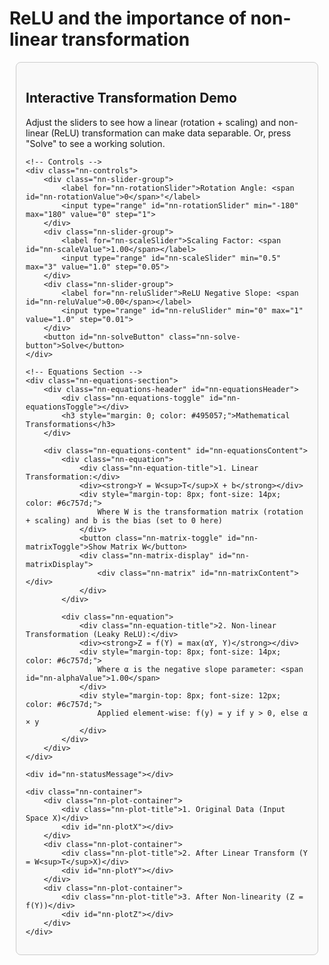 # ReLU and the importance of non-linear transformation

<!DOCTYPE html>
<html>
<head>
<meta charset="utf-8">
<title>Interactive Neural Net Transformation</title>
<!-- 1. Load Plotly.js from a CDN -->
<script src="https://cdn.plot.ly/plotly-latest.min.js"></script>

<!-- 2. CSS for Styling the Application -->
<style>
    #interactive-nn-container { 
        font-family: -apple-system, BlinkMacSystemFont, 'Segoe UI', Roboto, 'Helvetica Neue', Arial, sans-serif; 
        margin: 10px; 
        background-color: #f9f9f9; 
        padding: 15px;
        border: 1px solid #ccc;
        border-radius: 8px;
    }
    .nn-container { 
        display: grid; 
        grid-template-columns: repeat(auto-fit, minmax(350px, 1fr)); 
        gap: 20px; 
    }
    .nn-plot-container { 
        border: 1px solid #ddd; 
        border-radius: 8px; 
        background-color: #fff; 
        box-shadow: 0 2px 5px rgba(0,0,0,0.1); 
        padding: 10px;
    }
    .nn-controls { 
        grid-column: 1 / -1; 
        padding: 20px; 
        background-color: #fff; 
        border-radius: 8px; 
        border: 1px solid #ddd; 
        display: flex; 
        flex-wrap: wrap; 
        justify-content: space-around; 
        align-items: center; 
        gap: 20px; 
        margin-bottom: 20px;
    }
    .nn-slider-group { 
        display: flex; 
        flex-direction: column; 
        align-items: center; 
    }
    .nn-slider-group label { 
        font-weight: bold; 
        margin-bottom: 10px; 
        color: #333; 
    }
    .nn-slider-group input[type=range] { 
        width: 220px; 
    }
    .nn-solve-button { 
        padding: 10px 20px; 
        font-size: 16px; 
        font-weight: bold; 
        color: white; 
        background-color: #28a745; 
        border: none; 
        border-radius: 5px; 
        cursor: pointer; 
        transition: background-color 0.2s; 
    }
    .nn-solve-button:hover { 
        background-color: #218838; 
    }
    .nn-plot-title { 
        text-align: center; 
        font-size: 16px; 
        font-weight: bold; 
        padding-top: 15px; 
        color: #444; 
    }
    #nn-statusMessage { 
        grid-column: 1 / -1; 
        text-align: center; 
        font-size: 18px; 
        color: #007bff; 
        font-weight: bold; 
        min-height: 25px; 
    }
    
    /* New styles for equations */
    .nn-equations-section {
        grid-column: 1 / -1;
        background-color: #fff;
        border: 1px solid #ddd;
        border-radius: 8px;
        margin-bottom: 20px;
    }
    
    .nn-equations-header {
        padding-left: 1em;
        cursor: pointer;
        display: flex;
        align-items: center;
        background-color: #f8f9fa;
        border-radius: 8px 8px 0 0;
        transition: background-color 0.2s;
        user-select: none;
    }
    
    .nn-equations-header:hover {
        background-color: #e9ecef;
    }
    
    .nn-equations-toggle {
        width: 0;
        height: 0;
        border-left: 8px solid #495057;
        border-top: 6px solid transparent;
        border-bottom: 6px solid transparent;
        margin-right: 12px;
        transition: transform 0.3s ease;
    }
    
    .nn-equations-toggle.expanded {
        transform: rotate(90deg);
    }
    
    .nn-equations-content {
        padding: 20px;
        display: none;
    }
    
    .nn-equations-content.show {
        display: block;
    }
    
    .nn-equation {
        background-color: #f8f9fa;
        border: 1px solid #e9ecef;
        border-radius: 6px;
        padding: 15px;
        margin: 10px 0;
        font-family: 'Courier New', monospace;
        font-size: 16px;
    }
    
    .nn-equation-title {
        font-weight: bold;
        color: #495057;
        margin-bottom: 8px;
        font-family: -apple-system, BlinkMacSystemFont, 'Segoe UI', Roboto, 'Helvetica Neue', Arial, sans-serif;
    }
    
    .nn-matrix-toggle {
        background-color: #007bff;
        color: white;
        border: none;
        padding: 8px 16px;
        border-radius: 4px;
        cursor: pointer;
        font-size: 14px;
        margin-top: 10px;
        transition: background-color 0.2s;
    }
    
    .nn-matrix-toggle:hover {
        background-color: #0056b3;
    }
    
    .nn-matrix-display {
        background-color: #ffffff;
        border: 1px solid #dee2e6;
        border-radius: 4px;
        padding: 15px;
        margin-top: 10px;
        font-family: 'Courier New', monospace;
        font-size: 14px;
        display: none;
    }
    
    .nn-matrix-display.show {
        display: block;
    }
    
    .nn-matrix {
        text-align: center;
        white-space: pre-line;
    }
    
    .nn-matrix-values {
        color: #dc3545;
        font-weight: bold;
    }
</style>
</head>
<body>

<div id="interactive-nn-container">
    <h2>Interactive Transformation Demo</h2>
    <p>Adjust the sliders to see how a linear (rotation + scaling) and non-linear (ReLU) transformation can make data separable. Or, press "Solve" to see a working solution.</p>

    <!-- Controls -->
    <div class="nn-controls">
        <div class="nn-slider-group">
            <label for="nn-rotationSlider">Rotation Angle: <span id="nn-rotationValue">0</span>°</label>
            <input type="range" id="nn-rotationSlider" min="-180" max="180" value="0" step="1">
        </div>
        <div class="nn-slider-group">
            <label for="nn-scaleSlider">Scaling Factor: <span id="nn-scaleValue">1.00</span></label>
            <input type="range" id="nn-scaleSlider" min="0.5" max="3" value="1.0" step="0.05">
        </div>
        <div class="nn-slider-group">
            <label for="nn-reluSlider">ReLU Negative Slope: <span id="nn-reluValue">0.00</span></label>
            <input type="range" id="nn-reluSlider" min="0" max="1" value="1.0" step="0.01">
        </div>
        <button id="nn-solveButton" class="nn-solve-button">Solve</button>
    </div>

    <!-- Equations Section -->
    <div class="nn-equations-section">
        <div class="nn-equations-header" id="nn-equationsHeader">
            <div class="nn-equations-toggle" id="nn-equationsToggle"></div>
            <h3 style="margin: 0; color: #495057;">Mathematical Transformations</h3>
        </div>
        
        <div class="nn-equations-content" id="nn-equationsContent">
            <div class="nn-equation">
                <div class="nn-equation-title">1. Linear Transformation:</div>
                <div><strong>Y = W<sup>T</sup>X + b</strong></div>
                <div style="margin-top: 8px; font-size: 14px; color: #6c757d;">
                    Where W is the transformation matrix (rotation + scaling) and b is the bias (set to 0 here)
                </div>
                <button class="nn-matrix-toggle" id="nn-matrixToggle">Show Matrix W</button>
                <div class="nn-matrix-display" id="nn-matrixDisplay">
                    <div class="nn-matrix" id="nn-matrixContent"></div>
                </div>
            </div>
            
            <div class="nn-equation">
                <div class="nn-equation-title">2. Non-linear Transformation (Leaky ReLU):</div>
                <div><strong>Z = f(Y) = max(αY, Y)</strong></div>
                <div style="margin-top: 8px; font-size: 14px; color: #6c757d;">
                    Where α is the negative slope parameter: <span id="nn-alphaValue">1.00</span>
                </div>
                <div style="margin-top: 8px; font-size: 12px; color: #6c757d;">
                    Applied element-wise: f(y) = y if y > 0, else α × y
                </div>
            </div>
        </div>
    </div>

    <div id="nn-statusMessage"></div>

    <div class="nn-container">
        <div class="nn-plot-container">
            <div class="nn-plot-title">1. Original Data (Input Space X)</div>
            <div id="nn-plotX"></div>
        </div>
        <div class="nn-plot-container">
            <div class="nn-plot-title">2. After Linear Transform (Y = W<sup>T</sup>X)</div>
            <div id="nn-plotY"></div>
        </div>
        <div class="nn-plot-container">
            <div class="nn-plot-title">3. After Non-linearity (Z = f(Y))</div>
            <div id="nn-plotZ"></div>
        </div>
    </div>
</div>

<!-- 4. JavaScript for Interactivity -->
<script>
    (function() {
        // --- DATA DEFINITION ---
        const class0_X = [
            [-2.75, 0.27], [-3.63, 1.20], [-2.51, 1.95], [-1.85, 3.02], [-0.81, 2.54], [0.03, 3.28], 
            [1.82, 3.23], [3.37, 2.48], [4.76, 1.96], [4.74, 0.82], [3.22, 1.02], [0.38, 1.22],
            [-0.62, -0.04], [0.52, -0.44], [1.72, -0.31], [2.29, -1.63], [0.87, -1.84], [-0.87, -1.52]
        ];
        const class1_X = [
            [-5.33, 2.15], [-4.88, 3.79], [-3.99, 3.16], [-2.98, 4.30], [-1.91, 6.07], [-1.06, 4.89], 
            [0.78, 5.01], [-0.22, 6.47], [1.43, 6.11], [2.98, 4.41], [4.50, 3.61], [5.13, 4.95], [6.37, 3.01]
        ];

        // --- PLOTTING SETUP ---
        const plotLayout = {
            margin: { l: 40, r: 20, t: 20, b: 40 },
            xaxis: { range: [-15, 15], zeroline: true, zerolinewidth: 2, zerolinecolor: '#ddd' },
            yaxis: { range: [-15, 15], zeroline: true, zerolinewidth: 2, zerolinecolor: '#ddd', scaleanchor: "x", scaleratio: 1 },
            showlegend: false,
            autosize: true
        };
        const traceClass0 = { mode: 'markers', type: 'scatter', marker: { color: 'magenta', size: 8, line: { color: 'purple', width: 1.5 } } };
        const traceClass1 = { mode: 'markers', type: 'scatter', marker: { color: 'gold', size: 8, line: { color: 'orange', width: 1.5 } } };
        const unpack = (points) => ({ x: points.map(p => p[0]), y: points.map(p => p[1]) });

        // --- MATRIX DISPLAY FUNCTIONS ---
        function updateMatrixDisplay(angleDeg, scale) {
            const angleRad = angleDeg * Math.PI / 180;
            const cosT = Math.cos(angleRad);
            const sinT = Math.sin(angleRad);
            
            const w11 = (cosT * scale).toFixed(3);
            const w12 = (-sinT * scale).toFixed(3);
            const w21 = (sinT * scale).toFixed(3);
            const w22 = (cosT * scale).toFixed(3);
            
            const matrixContent = `W = ⎡ <span class="nn-matrix-values">${w11}</span>  <span class="nn-matrix-values">${w12}</span> ⎤
    ⎣ <span class="nn-matrix-values">${w21}</span>  <span class="nn-matrix-values">${w22}</span> ⎦

This combines:
• Rotation by ${angleDeg}°
• Scaling by ${scale}`;
            
            document.getElementById('nn-matrixContent').innerHTML = matrixContent;
        }

        function toggleMatrix() {
            const display = document.getElementById('nn-matrixDisplay');
            const button = document.getElementById('nn-matrixToggle');
            
            if (display.classList.contains('show')) {
                display.classList.remove('show');
                button.textContent = 'Show Matrix W';
            } else {
                display.classList.add('show');
                button.textContent = 'Hide Matrix W';
            }
        }

        function toggleEquations() {
            const content = document.getElementById('nn-equationsContent');
            const toggle = document.getElementById('nn-equationsToggle');
            
            if (content.classList.contains('show')) {
                content.classList.remove('show');
                toggle.classList.remove('expanded');
            } else {
                content.classList.add('show');
                toggle.classList.add('expanded');
            }
        }

        // --- TRANSFORMATION LOGIC ---
        function linearTransform(points, angleDeg, scale) {
            const angleRad = angleDeg * Math.PI / 180;
            const cosT = Math.cos(angleRad);
            const sinT = Math.sin(angleRad);
            return points.map(p => {
                const rotX = p[0] * cosT - p[1] * sinT;
                const rotY = p[0] * sinT + p[1] * cosT;
                return [rotX * scale, rotY * scale];
            });
        }

        function nonlinearTransform(points, slope) {
            return points.map(p => [p[0] > 0 ? p[0] : p[0] * slope, p[1] > 0 ? p[1] : p[1] * slope]);
        }

        // --- MAIN UPDATE FUNCTION ---
        function updatePlots(isSolve = false) {
            const angle = parseFloat(document.getElementById('nn-rotationSlider').value);
            const scale = parseFloat(document.getElementById('nn-scaleSlider').value);
            const slope = parseFloat(document.getElementById('nn-reluSlider').value);
            
            document.getElementById('nn-rotationValue').textContent = angle.toFixed(0);
            document.getElementById('nn-scaleValue').textContent = scale.toFixed(2);
            document.getElementById('nn-reluValue').textContent = slope.toFixed(2);
            document.getElementById('nn-alphaValue').textContent = slope.toFixed(2);

            // Update matrix display
            updateMatrixDisplay(angle, scale);

            const class0_Y = linearTransform(class0_X, angle, scale);
            const class1_Y = linearTransform(class1_X, angle, scale);
            const class0_Z = nonlinearTransform(class0_Y, slope);
            const class1_Z = nonlinearTransform(class1_Y, slope);

            Plotly.react('nn-plotY', [{ ...traceClass0, ...unpack(class0_Y) }, { ...traceClass1, ...unpack(class1_Y) }], plotLayout);
            
            const plotZ_data = [{ ...traceClass0, ...unpack(class0_Z) }, { ...traceClass1, ...unpack(class1_Z) }];
            
            if (isSolve) {
                // --- MODIFIED SECTION: Create a scaled diagonal line ---
                const line_p1_base = [0, 5.2];
                const line_p2_base = [5, 0];

                // Scale the line's endpoints by the current scaling factor
                const line_p1_scaled = [line_p1_base[0] * scale, line_p1_base[1] * scale];
                const line_p2_scaled = [line_p2_base[0] * scale, line_p2_base[1] * scale];

                const separatingLine = {
                    x: [line_p1_scaled[0], line_p2_scaled[0]],
                    y: [line_p1_scaled[1], line_p2_scaled[1]],
                    mode: 'lines',
                    type: 'scatter',
                    line: { color: 'blue', width: 3, dash: 'dash' }
                };
                // --- END OF MODIFIED SECTION ---

                plotZ_data.push(separatingLine);
                document.getElementById('nn-statusMessage').textContent = 'Solved! The data is now linearly separable.';
            } else {
                document.getElementById('nn-statusMessage').textContent = '';
            }
            
            Plotly.react('nn-plotZ', plotZ_data, plotLayout);
        }

        // --- SOLVE FUNCTION ---
        function solve() {
            const optimalAngle = -59;
            const optimalScale = 2.0;
            const optimalSlope = 0.0;

            document.getElementById('nn-rotationSlider').value = optimalAngle;
            document.getElementById('nn-scaleSlider').value = optimalScale;
            document.getElementById('nn-reluSlider').value = optimalSlope;
            
            updatePlots(true);
        }

        // --- INITIALIZATION ---
        function init() {
            Plotly.newPlot('nn-plotX', [{ ...traceClass0, ...unpack(class0_X) }, { ...traceClass1, ...unpack(class1_X) }], plotLayout);
            
            document.getElementById('nn-rotationSlider').addEventListener('input', () => updatePlots(false));
            document.getElementById('nn-scaleSlider').addEventListener('input', () => updatePlots(false));
            document.getElementById('nn-reluSlider').addEventListener('input', () => updatePlots(false));
            document.getElementById('nn-solveButton').addEventListener('click', solve);
            document.getElementById('nn-matrixToggle').addEventListener('click', toggleMatrix);
            document.getElementById('nn-equationsHeader').addEventListener('click', toggleEquations);
            
            window.addEventListener('resize', () => {
                Plotly.relayout('nn-plotX', { 'width': document.getElementById('nn-plotX').parentElement.clientWidth - 20 });
                Plotly.relayout('nn-plotY', { 'width': document.getElementById('nn-plotY').parentElement.clientWidth - 20 });
                Plotly.relayout('nn-plotZ', { 'width': document.getElementById('nn-plotZ').parentElement.clientWidth - 20 });
            });

            updatePlots(false);
        }

        if (document.readyState === 'loading') {
            document.addEventListener('DOMContentLoaded', init);
        } else {
            init();
        }
    })();
</script>

</body>
</html>